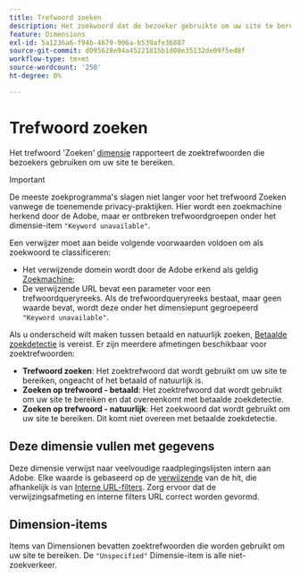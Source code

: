 ```yaml
---
title: Trefwoord zoeken
description: Het zoekwoord dat de bezoeker gebruikte om uw site te bereiken.
feature: Dimensions
exl-id: 5a1236a6-f94b-4679-906a-b539afe36887
source-git-commit: d095628e94a45221815b1d08e35132de09f5ed8f
workflow-type: tm+mt
source-wordcount: '250'
ht-degree: 0%

---
```


# Trefwoord zoeken

Het trefwoord &#39;Zoeken&#39; [dimensie](overview.md) rapporteert de zoektrefwoorden die bezoekers gebruiken om uw site te bereiken.

>[!IMPORTANT]
>
>De meeste zoekprogramma&#39;s slagen niet langer voor het trefwoord Zoeken vanwege de toenemende privacy-praktijken. Hier wordt een zoekmachine herkend door de Adobe, maar er ontbreken trefwoordgroepen onder het dimensie-item `"Keyword unavailable"`.

Een verwijzer moet aan beide volgende voorwaarden voldoen om als zoekwoord te classificeren:

* Het verwijzende domein wordt door de Adobe erkend als geldig [Zoekmachine](search-engine.md);
* De verwijzende URL bevat een parameter voor een trefwoordqueryreeks. Als de trefwoordqueryreeks bestaat, maar geen waarde bevat, wordt deze onder het dimensiepunt gegroepeerd `"Keyword unavailable"`.

Als u onderscheid wilt maken tussen betaald en natuurlijk zoeken, [Betaalde zoekdetectie](/help/admin/admin/c-manage-report-suites/c-edit-report-suites/general/paid-search-detection/paid-search-detection.md) is vereist. Er zijn meerdere afmetingen beschikbaar voor zoektrefwoorden:

* **Trefwoord zoeken**: Het zoektrefwoord dat wordt gebruikt om uw site te bereiken, ongeacht of het betaald of natuurlijk is.
* **Zoeken op trefwoord - betaald**: Het zoektrefwoord dat wordt gebruikt om uw site te bereiken en dat overeenkomt met betaalde zoekdetectie.
* **Zoeken op trefwoord - natuurlijk**: Het zoekwoord dat wordt gebruikt om uw site te bereiken. Dit komt niet overeen met betaalde zoekdetectie.

## Deze dimensie vullen met gegevens

Deze dimensie verwijst naar veelvoudige raadplegingslijsten intern aan Adobe. Elke waarde is gebaseerd op de [verwijzende](referrer.md) van de hit, die afhankelijk is van [Interne URL-filters](/help/admin/admin/c-manage-report-suites/c-edit-report-suites/general/internal-url-filter-admin.md). Zorg ervoor dat de verwijzingsafmeting en interne filters URL correct worden gevormd.

## Dimension-items

Items van Dimensionen bevatten zoektrefwoorden die worden gebruikt om uw site te bereiken. De `"Unspecified"` Dimensie-item is alle niet-zoekverkeer.
